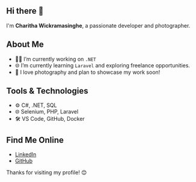 ## Hi there 👋

<!--
**charithawickramasinghe/charithawickramasinghe** is a ✨ _special_ ✨ repository because its `README.md` (this file) appears on your GitHub profile.

Here are some ideas to get you started:

- 🔭 I’m currently working on ...
- 🌱 I’m currently learning ...
- 👯 I’m looking to collaborate on ...
- 🤔 I’m looking for help with ...
- 💬 Ask me about ...
- 📫 How to reach me: ...
- 😄 Pronouns: ...
- ⚡ Fun fact: ...
-->

I'm **Charitha Wickramasinghe**, a passionate developer and photographer.

## About Me
- 👨‍💻 I’m currently working on `.NET`
- 🌐 I’m currently learning `Laravel` and exploring freelance opportunities.
- 📸 I love photography and plan to showcase my work soon!

## Tools & Technologies
- ⚙️ C#, .NET, SQL
- 🌐 Selenium, PHP, Laravel
- 🛠️ VS Code, GitHub, Docker

## Find Me Online
- [LinkedIn](https://linkedin.com/in/charithacw)
- [GitHub](https://github.com/charithawickramasinghe)

Thanks for visiting my profile! 😊
